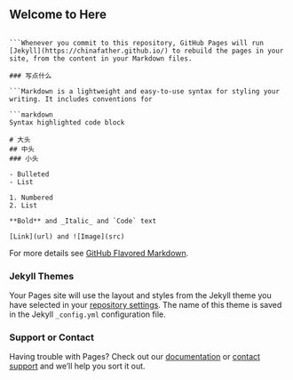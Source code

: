 ## Welcome to Here


```You can use the [editor on GitHub](https://github.com/chinafather/chinafather.github.io/edit/master/index.md) to maintain and preview the content for your website in Markdown files.

```Whenever you commit to this repository, GitHub Pages will run [Jekyll](https://chinafather.github.io/) to rebuild the pages in your site, from the content in your Markdown files.

### 写点什么

```Markdown is a lightweight and easy-to-use syntax for styling your writing. It includes conventions for

```markdown
Syntax highlighted code block

# 大头
## 中头
### 小头

- Bulleted
- List

1. Numbered
2. List

**Bold** and _Italic_ and `Code` text

[Link](url) and ![Image](src)
```

For more details see [GitHub Flavored Markdown](https://guides.github.com/features/mastering-markdown/).

### Jekyll Themes

Your Pages site will use the layout and styles from the Jekyll theme you have selected in your [repository settings](https://github.com/chinafather/chinafather.github.io/settings). The name of this theme is saved in the Jekyll `_config.yml` configuration file.

### Support or Contact

Having trouble with Pages? Check out our [documentation](https://help.github.com/categories/github-pages-basics/) or [contact support](https://github.com/contact) and we’ll help you sort it out.
